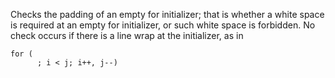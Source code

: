 Checks the padding of an empty for initializer; that is whether a white
space is required at an empty for initializer, or such white space is
forbidden. No check occurs if there is a line wrap at the initializer,
as in

    for (
          ; i < j; i++, j--)